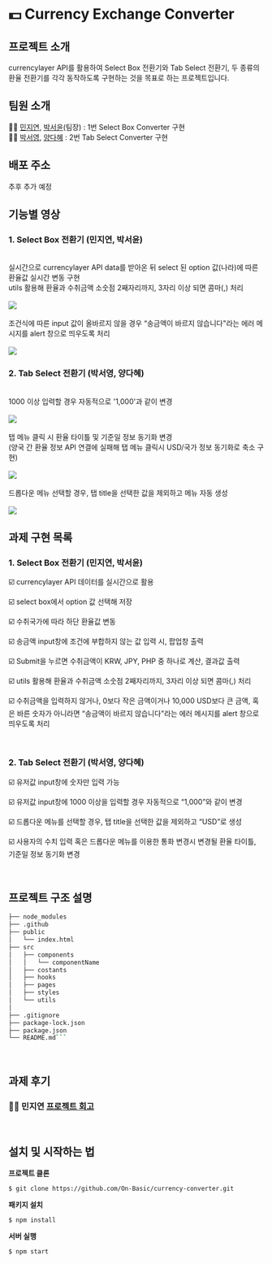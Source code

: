 # 💵 Currency Exchange Converter

## 프로젝트 소개

currencylayer API를 활용하여 Select Box 전환기와 Tab Select 전환기, 두 종류의 환율 전환기를 각각 동작하도록 구현하는 것을 목표로 하는 프로젝트입니다.

## 팀원 소개

🏃‍♂️ [민지연](https://github.com/ichbinmin2), [박서윤](https://github.com/seoyuuun)(팀장) : 1번 Select Box Converter 구현 <br/>
🏃‍♀️ [박서영](https://github.com/ongddree), [양다혜](https://github.com/dahye-program) : 2번 Tab Select Converter 구현

## 배포 주소

추후 추가 예정

## 기능별 영상

### 1. Select Box 전환기 (민지연, 박서윤)

<br/>
실시간으로 currencylayer API data를 받아온 뒤 select 된 option 값(나라)에 따른 환율값 실시간 변동 구현
<br/>
utils 활용해 환율과 수취금액 소숫점 2째자리까지, 3자리 이상 되면 콤마(,) 처리
<br/>
<br/>
<img src="https://user-images.githubusercontent.com/53133662/151083076-0cad58cc-a165-47fb-a38b-8590f1ab2813.gif">
<br/>
<br/>
조건식에 따른 input 값이 올바르지 않을 경우 “송금액이 바르지 않습니다"라는 에러 메시지를 alert 창으로 띄우도록 처리
<br/>
<br/>
<img src="https://user-images.githubusercontent.com/53133662/151083796-51247a9a-ecad-45f0-b104-4d31f15719bb.png">
<br/>

### 2. Tab Select 전환기 (박서영, 양다혜)

<br/>
1000 이상 입력할 경우 자동적으로 '1,000'과 같이 변경
<br/>
<br/>
<img src ="https://user-images.githubusercontent.com/58350897/151088039-12fa6431-ffc7-49e7-8040-3505100a00e4.gif">
<br/>
<br/>
탭 메뉴 클릭 시 환율 타이틀 및 기준일 정보 동기화 변경 <br/>
(양국 간 환율 정보 API 연결에 실패해 탭 메뉴 클릭시 USD/국가 정보 동기화로 축소 구현)
<br/>
<br/>
<img src="https://user-images.githubusercontent.com/93420227/151109528-1030c300-c30c-4515-ab3e-338f184cae0f.gif">
<br/>
<br/>
드롭다운 메뉴 선택할 경우, 탭 title을 선택한 값을 제외하고 메뉴 자동 생성
<br/>
<br/>
<img src="https://user-images.githubusercontent.com/93420227/151110103-8163c0b4-1cec-4493-9b77-f52ca9a7dca4.gif">
<br/>

## 과제 구현 목록

### 1. Select Box 전환기 (민지연, 박서윤)

☑️ currencylayer API 데이터를 실시간으로 활용

☑️ select box에서 option 값 선택해 저장

☑️ 수취국가에 따라 하단 환율값 변동

☑️ 송금액 input창에 조건에 부합하지 않는 값 입력 시, 팝업창 출력

☑️ Submit을 누르면 수취금액이 KRW, JPY, PHP 중 하나로 계산, 결과값 출력

☑️ utils 활용해 환율과 수취금액 소숫점 2째자리까지, 3자리 이상 되면 콤마(,) 처리

☑️ 수취금액을 입력하지 않거나, 0보다 작은 금액이거나 10,000 USD보다 큰 금액, 혹은 바른 숫자가 아니라면 “송금액이 바르지 않습니다"라는 에러 메시지를 alert 창으로 띄우도록 처리

<br/>

### 2. Tab Select 전환기 (박서영, 양다혜)

☑️ 유저값 input창에 숫자만 입력 가능

☑️ 유저값 input창에 1000 이상을 입력할 경우 자동적으로 “1,000”와 같이 변경

☑️ 드롭다운 메뉴를 선택할 경우, 탭 title을 선택한 값을 제외하고 “USD”로 생성

☑️ 사용자의 수치 입력 혹은 드롭다운 메뉴를 이용한 통화 변경시 변경될 환율 타이틀, 기준일 정보 동기화 변경

<br/>

## 프로젝트 구조 설명

````bash
├── node_modules
├── .github
├── public
│   └── index.html
├── src
│   ├── components
│   │   └── componentName
│   ├── costants
│   ├── hooks
│   ├── pages
│   ├── styles
│   └── utils
│
├── .gitignore
├── package-lock.json
├── package.json
└── README.md```


````

<br/>

## 과제 후기

### 🙋‍♀️ 민지연 [프로젝트 회고](https://velog.io/@ichbinmin2/원티드-프리온보딩-프론트엔드-과정-1차-과제-환율-계산기)

<br/>

## 설치 및 시작하는 법

**프로젝트 클론**

```
$ git clone https://github.com/On-Basic/currency-converter.git
```

**패키지 설치**

```
$ npm install
```

**서버 실행**

```
$ npm start
```
